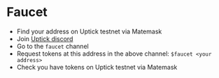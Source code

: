 <!--
order: 2
-->

# Faucet

* Find your address on Uptick testnet via Matemask
* Join [Uptick discord](https://discord.gg/8w4GUUUH39)
* Go to the `faucet` channel
* Request tokens at this address in the above channel: `$faucet <your address>`
* Check you have tokens on Uptick testnet via Matemask